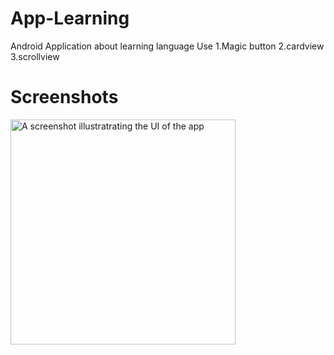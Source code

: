 # App-Learning
Android Application about learning language
Use
1.Magic button 
2.cardview 
3.scrollview
# Screenshots
<img src="https://user-images.githubusercontent.com/23726864/32780552-fe55f04e-c941-11e7-9492-8d023758e79c.png" alt="A screenshot illustratrating the UI of the app" width="360" style="max-width:100%;">
